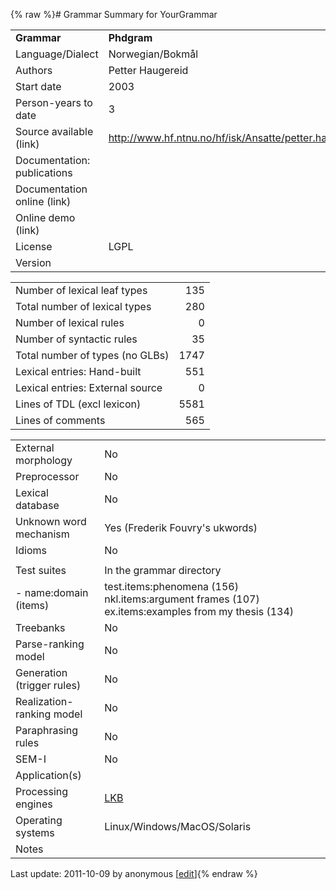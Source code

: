 {% raw %}# Grammar Summary for YourGrammar

|                             |                                                                      |
|:----------------------------|:---------------------------------------------------------------------|
| **Grammar**                 | **Phdgram**                                                          |
| Language/Dialect            | Norwegian/Bokmål                                                     |
| Authors                     | Petter Haugereid                                                     |
| Start date                  | 2003                                                                 |
| Person-years to date        | 3                                                                    |
| Source available (link)     | <http://www.hf.ntnu.no/hf/isk/Ansatte/petter.haugereid/grammar.html> |
| Documentation: publications |                                                                      |
| Documentation online (link) |                                                                      |
| Online demo (link)          |                                                                      |
| License                     | LGPL                                                                 |
| Version                     |                                                                      |

|                                  |      |
|----------------------------------|-----:|
| Number of lexical leaf types     |  135 |
| Total number of lexical types    |  280 |
| Number of lexical rules          |    0 |
| Number of syntactic rules        |   35 |
| Total number of types (no GLBs)  | 1747 |
| Lexical entries: Hand-built      |  551 |
| Lexical entries: External source |    0 |
| Lines of TDL (excl lexicon)      | 5581 |
| Lines of comments                |  565 |

|                            |                                                                                                   |
|----------------------------|:--------------------------------------------------------------------------------------------------|
| External morphology        | No                                                                                                |
| Preprocessor               | No                                                                                                |
| Lexical database           | No                                                                                                |
| Unknown word mechanism     | Yes (Frederik Fouvry's ukwords)                                                                   |
| Idioms                     | No                                                                                                |
|                            |                                                                                                   |
| Test suites                | In the grammar directory                                                                          |
| \- name:domain (items)     | test.items:phenomena (156) nkl.items:argument frames (107) ex.items:examples from my thesis (134) |
| Treebanks                  | No                                                                                                |
| Parse-ranking model        | No                                                                                                |
| Generation (trigger rules) | No                                                                                                |
| Realization-ranking model  | No                                                                                                |
| Paraphrasing rules         | No                                                                                                |
| SEM-I                      | No                                                                                                |
| Application(s)             |                                                                                                   |
| Processing engines         | [LKB](https://delph-in.github.io/docs/tools/LkbTop)                                                                                     |
| Operating systems          | Linux/Windows/MacOS/Solaris                                                                       |
| Notes                      |                                                                                                   |

Last update: 2011-10-09 by anonymous [[edit](https://github.com/delph-in/docs/wiki/PhdgramSummary/_edit)]{% endraw %}